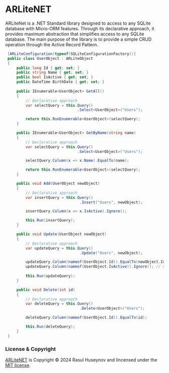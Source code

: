 # ARLiteNET

ARLiteNet is a .NET Standard library designed to access to any SQLite database with Micro-ORM features. Through its declarative approach, it provides maximum abstraction that simplifies access to any SQLite database. The main purpose of the library is to provide a simple CRUD operation through the Active Record Pattern.

```csharp
 [ARLiteConfiguration(typeof(SQLiteConfigurationFactory))]
 public class UserObject : ARLiteObject
 {
     public long Id { get; set; }
     public string Name { get; set; }
     public bool IsActive { get; set; }
     public DateTime BirthDate { get; set; }
     
     public IEnumerable<UserObject> GetAll()
     {
         // Declarative approach
         var selectQuery = this.Query()
                                .Select<UserObject>("Users");

         return this.RunEnumerable<UserObject>(selectQuery);
     }

     public IEnumerable<UserObject> GetByName(string name)
     {
         // Declarative approach
         var selectQuery = this.Query()
                                .Select<UserObject>("Users");

         selectQuery.Column(x => x.Name).EqualTo(name);

         return this.RunEnumerable<UserObject>(selectQuery);
     }

     public void Add(UserObject newObject)
     {
         // Declarative approach
         var insertQuery = this.Query()
                                 .Insert("Users", newObject);

         insertQuery.Column(x => x.IsActive).Ignore();

         this.Run(insertQuery);
     }

     public void Update(UserObject newObject)
     {
         // Declarative approach
         var updateQuery = this.Query()
                                 .Update("Users", newObject);

         updateQuery.Column(nameof(UserObject.Id)).EqualTo(newObject.Id);
         updateQuery.Column(nameof(UserObject.IsActive)).Ignore(); // updateQuery.Column(x => x.IsActive).Ignore();
         
         this.Run(updateQuery);
     }

     public void Delete(int id)
     {
         // Declarative approach
         var deleteQuery = this.Query()
                                 .Delete<UserObject>("Users");

         deleteQuery.Column(nameof(UserObject.Id)).EqualTo(id);

         this.Run(deleteQuery);
     }
 }
```

### License & Copyright

[ARLiteNET](https://github.com/rasulhsn/ARLiteNET) is Copyright © 2024 Rasul Huseynov and lincensed under the [MIT license](https://github.com/rasulhsn/ARLiteNET/blob/main/LICENSE).
